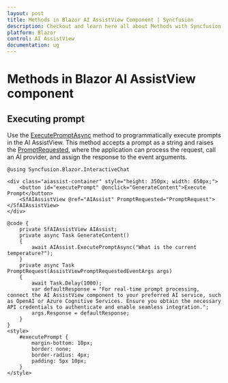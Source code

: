 ```yaml
---
layout: post
title: Methods in Blazor AI AssistView Component | Syncfusion
description: Checkout and learn here all about Methods with Syncfusion Blazor AI AssistView component in Blazor Server App and Blazor WebAssembly App.
platform: Blazor
control: AI AssistView
documentation: ug
---
```


# Methods in Blazor AI AssistView component

## Executing prompt

Use the [ExecutePromptAsync](https://help.syncfusion.com/cr/blazor/Syncfusion.Blazor.InteractiveChat.SfAIAssistView.html#Syncfusion_Blazor_InteractiveChat_SfAIAssistView_ExecutePromptAsync_System_String_) method to programmatically execute prompts in the AI AssistView. This method accepts a prompt as a string and raises the [PromptRequested](https://help.syncfusion.com/cr/blazor/Syncfusion.Blazor.InteractiveChat.SfAIAssistView.html#Syncfusion_Blazor_InteractiveChat_SfAIAssistView_PromptRequested), where the application can process the request, call an AI provider, and assign the response to the event arguments.

```cshtml
@using Syncfusion.Blazor.InteractiveChat

<div class="aiassist-container" style="height: 350px; width: 650px;">
    <button id="executePrompt" @onclick="GenerateContent">Execute Prompt</button>
    <SfAIAssistView @ref="AIAssist" PromptRequested="PromptRequest"></SfAIAssistView>
</div>

@code {
    private SfAIAssistView AIAssist;
    private async Task GenerateContent()
    {
        await AIAssist.ExecutePromptAsync("What is the current temperature?");
    }
    private async Task PromptRequest(AssistViewPromptRequestedEventArgs args)
    {
        await Task.Delay(1000);
        var defaultResponse = "For real-time prompt processing, connect the AI AssistView component to your preferred AI service, such as OpenAI or Azure Cognitive Services. Ensure you obtain the necessary API credentials to authenticate and enable seamless integration.";
        args.Response = defaultResponse;
    }
}
<style>
    #executePrompt {
        margin-bottom: 10px;
        border: none;
        border-radius: 4px;
        padding: 5px 10px;
    }
</style>
```